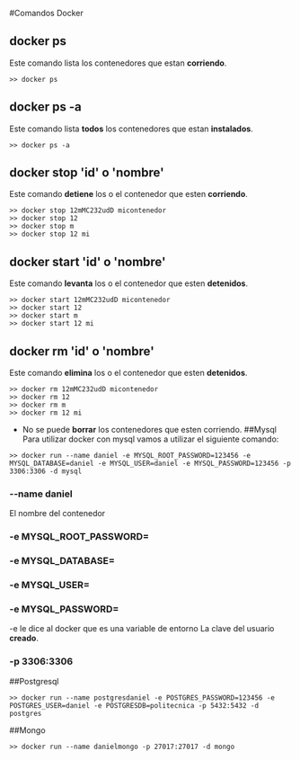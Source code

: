 #Comandos Docker
## docker ps
Este comando lista los contenedores que estan **corriendo**.
```
>> docker ps
```
## docker ps -a
Este comando lista **todos** los contenedores que estan **instalados**.
```
>> docker ps -a
```
## docker stop 'id' o 'nombre'
Este comando **detiene** los o el contenedor que esten **corriendo**.
```
>> docker stop 12mMC232udD micontenedor
>> docker stop 12
>> docker stop m
>> docker stop 12 mi
```
## docker start 'id' o 'nombre'
Este comando **levanta** los o el contenedor que esten **detenidos**.
```
>> docker start 12mMC232udD micontenedor
>> docker start 12
>> docker start m
>> docker start 12 mi
```
## docker rm 'id' o 'nombre'
Este comando **elimina** los o el contenedor que esten **detenidos**.
```
>> docker rm 12mMC232udD micontenedor
>> docker rm 12
>> docker rm m
>> docker rm 12 mi
```
* No se puede **borrar** los contenedores que esten corriendo.
##Mysql
Para utilizar docker con mysql vamos a utilizar el siguiente comando:
```
>> docker run --name daniel -e MYSQL_ROOT_PASSWORD=123456 -e MYSQL_DATABASE=daniel -e MYSQL_USER=daniel -e MYSQL_PASSWORD=123456 -p 3306:3306 -d mysql
```
### --name daniel
El nombre del contenedor
### -e MYSQL_ROOT_PASSWORD=
### -e MYSQL_DATABASE=
### -e MYSQL_USER=
### -e MYSQL_PASSWORD=
-e le dice al docker que es una variable de entorno
La clave del usuario **creado**.
### -p 3306:3306
##Postgresql
```
>> docker run --name postgresdaniel -e POSTGRES_PASSWORD=123456 -e POSTGRES_USER=daniel -e POSTGRESDB=politecnica -p 5432:5432 -d postgres
```
##Mongo
```
>> docker run --name danielmongo -p 27017:27017 -d mongo
```
